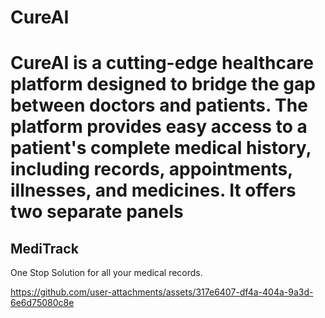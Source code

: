 
# CureAI
CureAI is a cutting-edge healthcare platform designed to bridge the gap between doctors and patients. The platform provides easy access to a patient's complete medical history, including records, appointments, illnesses, and medicines. It offers two separate panels
=======
## MediTrack
One Stop Solution for all your medical records.



https://github.com/user-attachments/assets/317e6407-df4a-404a-9a3d-6e6d75080c8e

